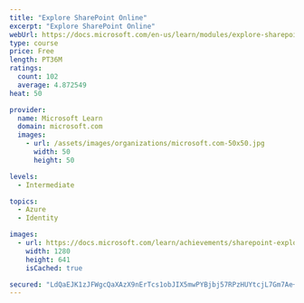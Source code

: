 ```yaml
---
title: "Explore SharePoint Online"
excerpt: "Explore SharePoint Online"
webUrl: https://docs.microsoft.com/en-us/learn/modules/explore-sharepoint-online/
type: course
price: Free
length: PT36M
ratings:
  count: 102
  average: 4.872549
heat: 50

provider:
  name: Microsoft Learn
  domain: microsoft.com
  images:
    - url: /assets/images/organizations/microsoft.com-50x50.jpg
      width: 50
      height: 50

levels:
  - Intermediate

topics:
  - Azure
  - Identity

images:
  - url: https://docs.microsoft.com/learn/achievements/sharepoint-explore-social.png
    width: 1280
    height: 641
    isCached: true

secured: "LdQaEJK1zJFWgcQaXAzX9nErTcs1obJIX5mwPYBjbj57RPzHUYtcjL7Gm7Ae+JJRQlLyGsgvvowcYBUB/O5dFcI5lKZnF8NJIs+WAUMR5er8VOv3uYaZVOSQ3zxF7rhDYuPcjzFrrlojN0h7G8AAgSP/asYcF/+0r7BKYCpehDu4sBhghpwwAhEeHuyJus0BENsxgmi2xSaZLCzkVwk80q1f7GXN9wfb12tqUwBdMbA3yJ4FtUmwGnlzJbcnmm027QksDEkF2fEvMn+y1evCPqNCDvBQZlWFDOujKrSMVFtIm512ls0hOTYF4DwJwZGZJ3Yh+2TbTqVfho70XFsrGSnwTsM4rzhjrvSUNNxj80kNki+7OpyQGsHjwEKl20DJDwXBBVPz7Z0QcEIRkv/pp4fsirPKLDbbsovnHWSLyGQ=;lzhAiLFQerS1C6cjjcagFg=="
---
```


